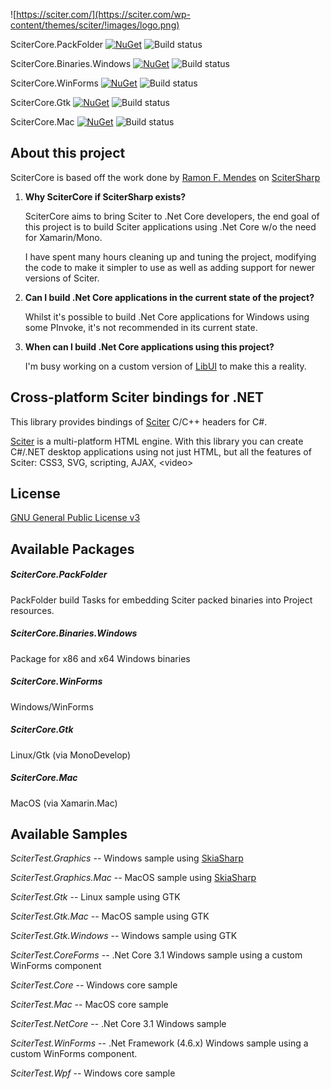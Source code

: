 ![https://sciter.com/](https://sciter.com/wp-content/themes/sciter/!images/logo.png)

SciterCore.PackFolder [![NuGet](https://img.shields.io/nuget/v/.svg?style=flat)]() ![Build status](https://dev.azure.com/wdcossey/GitHub/_apis/build/status/SciterCore.PackFolder)

SciterCore.Binaries.Windows [![NuGet](https://img.shields.io/nuget/v/.svg?style=flat)]() ![Build status](https://dev.azure.com/wdcossey/GitHub/_apis/build/status/SciterCore.Binaries.Windows)

SciterCore.WinForms [![NuGet](https://img.shields.io/nuget/v/.svg?style=flat)]() ![Build status](https://dev.azure.com/wdcossey/GitHub/_apis/build/status/SciterCore.WinForms)

SciterCore.Gtk [![NuGet](https://img.shields.io/nuget/v/.svg?style=flat)]() ![Build status](https://dev.azure.com/wdcossey/GitHub/_apis/build/status/SciterCore.Gtk)

SciterCore.Mac [![NuGet](https://img.shields.io/nuget/v/.svg?style=flat)]() ![Build status](https://dev.azure.com/wdcossey/GitHub/_apis/build/status/SciterCore.Mac)

## About this project

SciterCore is based off the work done by [Ramon F. Mendes](https://github.com/ramon-mendes) on [SciterSharp](https://github.com/ramon-mendes/SciterSharp)

1. **Why SciterCore if SciterSharp exists?**

    SciterCore aims to bring Sciter to .Net Core developers, the end goal of this project is to build Sciter applications using .Net Core w/o the need for Xamarin/Mono.

    I have spent many hours cleaning up and tuning the project, modifying the code to make it simpler to use as well as adding support for newer versions of Sciter.

2. **Can I build .Net Core applications in the current state of the project?**

    Whilst it's possible to build .Net Core applications for Windows using some PInvoke, it's not recommended in its current state.
    
3. **When can I build .Net Core applications using this project?**

    I'm busy working on a custom version of [LibUI](https://github.com/andlabs/libui) to make this a reality.

## Cross-platform Sciter bindings for .NET

This library provides bindings of [Sciter](http://sciter.com/download/) C/C++ headers for C#. 

[Sciter](http://sciter.com/download/) is a multi-platform HTML engine. With this library you can create C#/.NET desktop applications using not just HTML, but all the features of Sciter: CSS3, SVG, scripting, AJAX, &lt;video&gt;

## License

[GNU General Public License v3](https://www.gnu.org/licenses/gpl-3.0.en.html)

## Available Packages

##### SciterCore.PackFolder
PackFolder build Tasks for embedding Sciter packed binaries into Project resources.

##### SciterCore.Binaries.Windows
Package for x86 and x64 Windows binaries

##### SciterCore.WinForms
Windows/WinForms

##### SciterCore.Gtk
Linux/Gtk (via MonoDevelop)

##### SciterCore.Mac
MacOS (via Xamarin.Mac)

## Available Samples

_SciterTest.Graphics_ -- Windows sample using [SkiaSharp](https://github.com/mono/SkiaSharp)

_SciterTest.Graphics.Mac_ -- MacOS sample using [SkiaSharp](https://github.com/mono/SkiaSharp)

_SciterTest.Gtk_ -- Linux sample using GTK

_SciterTest.Gtk.Mac_ -- MacOS sample using GTK

_SciterTest.Gtk.Windows_ -- Windows sample using GTK

_SciterTest.CoreForms_ -- .Net Core 3.1 Windows sample using a custom WinForms component

_SciterTest.Core_ -- Windows core sample

_SciterTest.Mac_ -- MacOS core sample

_SciterTest.NetCore_ -- .Net Core 3.1 Windows sample

_SciterTest.WinForms_ -- .Net Framework (4.6.x) Windows sample using a custom WinForms component.

_SciterTest.Wpf_ -- Windows core sample